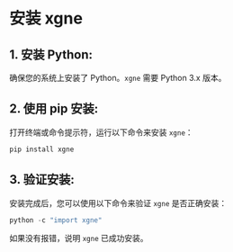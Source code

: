 # 安装 xgne

## 1. **安装 Python**:
   确保您的系统上安装了 Python。`xgne` 需要 Python 3.x 版本。

## 2. **使用 pip 安装**:
   打开终端或命令提示符，运行以下命令来安装 `xgne`：

   ```bash
   pip install xgne
   ```

## 3. **验证安装**:
   安装完成后，您可以使用以下命令来验证 `xgne` 是否正确安装：

   ```python
   python -c "import xgne"
   ```

如果没有报错，说明 `xgne` 已成功安装。
